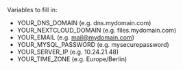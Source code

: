 Variables to fill in:

* YOUR\_DNS\_DOMAIN (e.g. dns.mydomain.com)
* YOUR\_NEXTCLOUD\_DOMAIN (e.g. files.mydomain.com)
* YOUR\_EMAIL (e.g. mail@mydomain.com)
* YOUR\_MYSQL\_PASSWORD (e.g. mysecurepassword)
* YOUR\_SERVER\_IP (e.g. 10.24.21.48)
* YOUR\_TIME\_ZONE (e.g. Europe/Berlin)